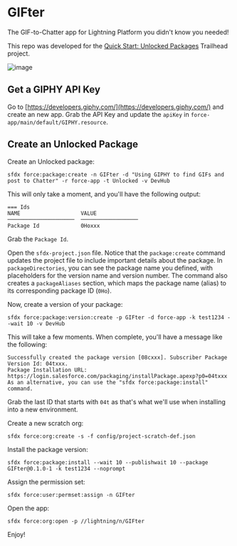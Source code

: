 # GIFter

The GIF-to-Chatter app for Lightning Platform you didn't know you needed!

This repo was developed for the [Quick Start: Unlocked Packages](https://trailhead.salesforce.com/projects/quick-start-unlocked-packages?trailmix_creator_id=00550000006yDdKAAU&trailmix_id=dreamforce-18-how-build-your-first-sfdx-app-with-unlocked-pkg) Trailhead project.

![image](https://user-images.githubusercontent.com/746259/36634388-9d7b0b9e-1958-11e8-83df-dfc65ace47b3.png)

## Get a GIPHY API Key

Go to [https://developers.giphy.com/](https://developers.giphy.com/) and create an new app. Grab the API Key and update the `apiKey` in `force-app/main/default/GIPHY.resource`.

## Create an Unlocked Package

Create an Unlocked package:

```
sfdx force:package:create -n GIFter -d "Using GIPHY to find GIFs and post to Chatter" -r force-app -t Unlocked -v DevHub
```

This will only take a moment, and you'll have the following output:

```
=== Ids
NAME                   VALUE
─────────────────────  ──────────────────
Package Id             0Hoxxx
```

Grab the `Package Id`.

Open the `sfdx-project.json` file.
Notice that the `package:create` command updates the project file to include important details about the package. In `packageDirectories`, you can see the package name you defined, with placeholders for the version name and version number. The command also creates a `packageAliases` section, which maps the package name (alias) to its corresponding package ID (`0Ho`).

Now, create a version of your package:

```
sfdx force:package:version:create -p GIFter -d force-app -k test1234 --wait 10 -v DevHub
```

This will take a few moments. When complete, you'll have a message like the following:

```
Successfully created the package version [08cxxx]. Subscriber Package Version Id: 04txxx.
Package Installation URL: https://login.salesforce.com/packaging/installPackage.apexp?p0=04txxx
As an alternative, you can use the "sfdx force:package:install" command.
```

Grab the last ID that starts with `04t` as that's what we'll use when installing into a new environment.

Create a new scratch org:

```
sfdx force:org:create -s -f config/project-scratch-def.json
```

Install the package version:

```
sfdx force:package:install --wait 10 --publishwait 10 --package GIFter@0.1.0-1 -k test1234 --noprompt
```

Assign the permission set:

```
sfdx force:user:permset:assign -n GIFter
```

Open the app:

```
sfdx force:org:open -p //lightning/n/GIFter
```

Enjoy!
